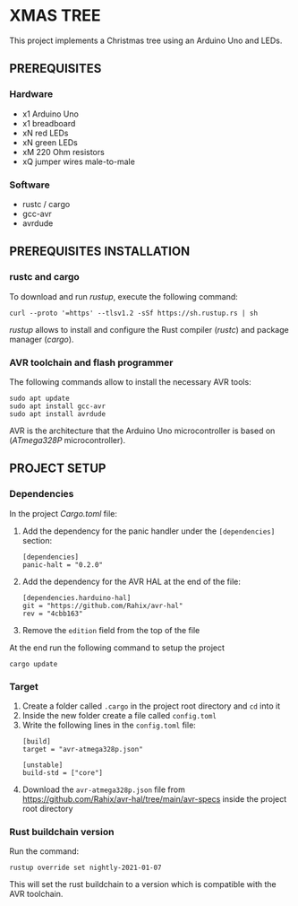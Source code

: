 # XMAS TREE

This project implements a Christmas tree using an Arduino Uno and LEDs.

## PREREQUISITES

### Hardware

* x1 Arduino Uno
* x1 breadboard
* xN red LEDs
* xN green LEDs
* xM 220 Ohm resistors
* xQ jumper wires male-to-male

### Software

* rustc / cargo
* gcc-avr
* avrdude

## PREREQUISITES INSTALLATION

### rustc and cargo

To download and run *rustup*, execute the following command:

    curl --proto '=https' --tlsv1.2 -sSf https://sh.rustup.rs | sh

*rustup* allows to install and configure the Rust compiler (*rustc*) and package manager (*cargo*).

### AVR toolchain and flash programmer

The following commands allow to install the necessary AVR tools:

    sudo apt update
    sudo apt install gcc-avr
    sudo apt install avrdude

AVR is the architecture that the Arduino Uno microcontroller is based on (*ATmega328P* microcontroller).

## PROJECT SETUP

### Dependencies

In the project *Cargo.toml* file:

1. Add the dependency for the panic handler under the ```[dependencies]``` section:
    ```
    [dependencies]
    panic-halt = "0.2.0"
    ```
2. Add the dependency for the AVR HAL at the end of the file:  
    ```
    [dependencies.harduino-hal]
    git = "https://github.com/Rahix/avr-hal"
    rev = "4cbb163"
    ```
3. Remove the ```edition``` field from the top of the file

At the end run the following command to setup the project

    cargo update

### Target

1. Create a folder called ```.cargo``` in the project root directory and ```cd``` into it
2. Inside the new folder create a file called ```config.toml```
3. Write the following lines in the ```config.toml``` file:
    ```
    [build]
    target = "avr-atmega328p.json"

    [unstable]
    build-std = ["core"]
    ```
4. Download the ```avr-atmega328p.json``` file from https://github.com/Rahix/avr-hal/tree/main/avr-specs inside the project root directory

### Rust buildchain version
 
Run the command:

    rustup override set nightly-2021-01-07

This will set the rust buildchain to a version which is compatible with the AVR toolchain.